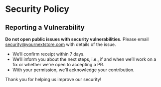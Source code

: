 # Security Policy

## Reporting a Vulnerability

**Do not open public issues with security vulnerabilities.** Please email security@yournextstore.com with details of the issue.

-	We’ll confirm receipt within 7 days.
-	We’ll inform you about the next steps, i.e., if and when we’ll work on a fix or whether we're open to accepting a PR.
-	With your permission, we’ll acknowledge your contribution.

Thank you for helping us improve our security!
